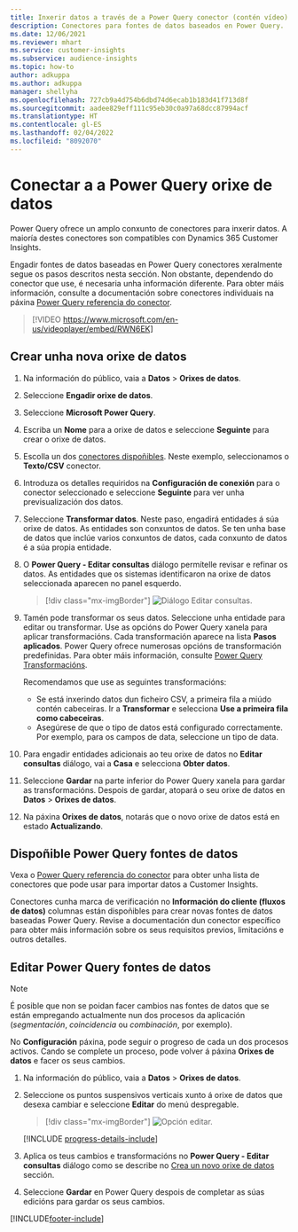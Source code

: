 ```yaml
---
title: Inxerir datos a través de a Power Query conector (contén vídeo)
description: Conectores para fontes de datos baseados en Power Query.
ms.date: 12/06/2021
ms.reviewer: mhart
ms.service: customer-insights
ms.subservice: audience-insights
ms.topic: how-to
author: adkuppa
ms.author: adkuppa
manager: shellyha
ms.openlocfilehash: 727cb9a4d754b6dbd74d6ecab1b183d41f713d8f
ms.sourcegitcommit: aadee829eff111c95eb30c0a97a68dcc87994acf
ms.translationtype: HT
ms.contentlocale: gl-ES
ms.lasthandoff: 02/04/2022
ms.locfileid: "8092070"
---
```

# <a name="connect-to-a-power-query-data-source"></a>Conectar a a Power Query orixe de datos

Power Query ofrece un amplo conxunto de conectores para inxerir datos. A maioría destes conectores son compatibles con Dynamics 365 Customer Insights. 

Engadir fontes de datos baseadas en Power Query conectores xeralmente segue os pasos descritos nesta sección. Non obstante, dependendo do conector que use, é necesaria unha información diferente. Para obter máis información, consulte a documentación sobre conectores individuais na páxina [Power Query referencia do conector](/power-query/connectors/).

> [!VIDEO https://www.microsoft.com/en-us/videoplayer/embed/RWN6EK]

## <a name="create-a-new-data-source"></a>Crear unha nova orixe de datos

1. Na información do público, vaia a **Datos** > **Orixes de datos**.

1. Seleccione **Engadir orixe de datos**.

1. Seleccione **Microsoft Power Query**.

1. Escriba un **Nome** para a orixe de datos e seleccione **Seguinte** para crear o orixe de datos.

1. Escolla un dos [conectores dispoñibles](#available-power-query-data-sources). Neste exemplo, seleccionamos o **Texto/CSV** conector.

1. Introduza os detalles requiridos na **Configuración de conexión** para o conector seleccionado e seleccione **Seguinte** para ver unha previsualización dos datos.

1. Seleccione **Transformar datos**. Neste paso, engadirá entidades á súa orixe de datos. As entidades son conxuntos de datos. Se ten unha base de datos que inclúe varios conxuntos de datos, cada conxunto de datos é a súa propia entidade.

1. O **Power Query - Editar consultas** diálogo permítelle revisar e refinar os datos. As entidades que os sistemas identificaron na orixe de datos seleccionada aparecen no panel esquerdo.

   > [!div class="mx-imgBorder"]
   > ![Diálogo Editar consultas.](media/data-manager-configure-edit-queries.png "Editar diálogo de consultas")

1. Tamén pode transformar os seus datos. Seleccione unha entidade para editar ou transformar. Use as opcións do Power Query xanela para aplicar transformacións. Cada transformación aparece na lista **Pasos aplicados**. Power Query ofrece numerosas opcións de transformación predefinidas. Para obter máis información, consulte [Power Query Transformacións](/power-query/power-query-what-is-power-query#transformations).

   Recomendamos que use as seguintes transformacións:

   - Se está inxerindo datos dun ficheiro CSV, a primeira fila a miúdo contén cabeceiras. Ir a **Transformar** e selecciona **Use a primeira fila como cabeceiras**.
   - Asegúrese de que o tipo de datos está configurado correctamente. Por exemplo, para os campos de data, seleccione un tipo de data.

1. Para engadir entidades adicionais ao teu orixe de datos no **Editar consultas** diálogo, vai a **Casa** e selecciona **Obter datos**.

1. Seleccione **Gardar** na parte inferior do Power Query xanela para gardar as transformacións. Despois de gardar, atopará o seu orixe de datos en **Datos** > **Orixes de datos**.

1. Na páxina **Orixes de datos**, notarás que o novo orixe de datos está en estado **Actualizando**.

## <a name="available-power-query-data-sources"></a>Dispoñible Power Query fontes de datos

Vexa o [Power Query referencia do conector](/power-query/connectors/) para obter unha lista de conectores que pode usar para importar datos a Customer Insights. 

Conectores cunha marca de verificación no **Información do cliente (fluxos de datos)** columnas están dispoñibles para crear novas fontes de datos baseadas Power Query. Revise a documentación dun conector específico para obter máis información sobre os seus requisitos previos, limitacións e outros detalles.

## <a name="edit-power-query-data-sources"></a>Editar Power Query fontes de datos

> [!NOTE]
> É posible que non se poidan facer cambios nas fontes de datos que se están empregando actualmente nun dos procesos da aplicación (*segmentación*, *coincidencia* ou *combinación*, por exemplo). 
>
> No **Configuración** páxina, pode seguir o progreso de cada un dos procesos activos. Cando se complete un proceso, pode volver á páxina **Orixes de datos** e facer os seus cambios.

1. Na información do público, vaia a **Datos** > **Orixes de datos**.

2. Seleccione os puntos suspensivos verticais xunto á orixe de datos que desexa cambiar e seleccione **Editar** do menú despregable.

   > [!div class="mx-imgBorder"]
   > ![Opción editar.](media/edit-option-data-sources.png "Editar opción")

   [!INCLUDE [progress-details-include](../includes/progress-details-pane.md)]
   
3. Aplica os teus cambios e transformacións no **Power Query - Editar consultas** diálogo como se describe no [Crea un novo orixe de datos](#create-a-new-data-source) sección.

4. Seleccione **Gardar** en Power Query despois de completar as súas edicións para gardar os seus cambios.


[!INCLUDE[footer-include](../includes/footer-banner.md)]
